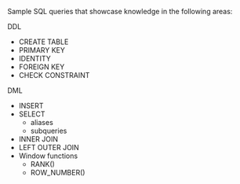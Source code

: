 Sample SQL queries that showcase knowledge in the following areas:

DDL
- CREATE TABLE
- PRIMARY KEY
- IDENTITY
- FOREIGN KEY
- CHECK CONSTRAINT

DML
- INSERT
- SELECT
  - aliases
  - subqueries
- INNER JOIN
- LEFT OUTER JOIN
- Window functions
  - RANK()
  - ROW_NUMBER()
